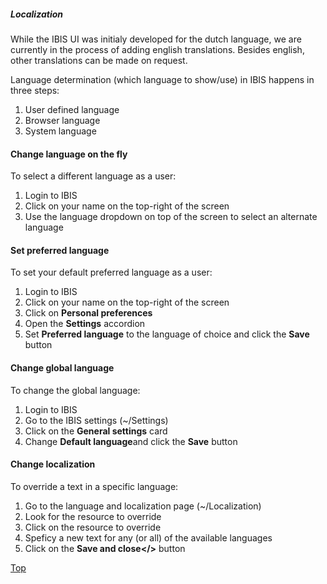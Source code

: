 ##### <span id="index"></span>Localization

While the IBIS UI was initialy developed for the dutch language, we are
currently in the process of adding english translations. Besides
english, other translations can be made on request.

Language determination (which language to show/use) in IBIS happens in
three steps:

1.  User defined language
2.  Browser language
3.  System language

#### Change language on the fly

To select a different language as a user:

1.  Login to IBIS
2.  Click on your name on the top-right of the screen
3.  Use the language dropdown on top of the screen to select an
    alternate language

#### Set preferred language

To set your default preferred language as a user:

1.  Login to IBIS
2.  Click on your name on the top-right of the screen
3.  Click on **Personal preferences**
4.  Open the **Settings** accordion
5.  Set **Preferred language** to the language of choice and click the
    **Save** button

#### Change global language

To change the global language:

1.  Login to IBIS
2.  Go to the IBIS settings (~/Settings)
3.  Click on the **General settings** card
4.  Change **Default language**and click the **Save** button

#### Change localization

To override a text in a specific language:

1.  Go to the language and localization page (~/Localization)
2.  Look for the resource to override
3.  Click on the resource to override
4.  Speficy a new text for any (or all) of the available languages
5.  Click on the **Save and close&lt;/&gt;** button

[Top](#index)

  
